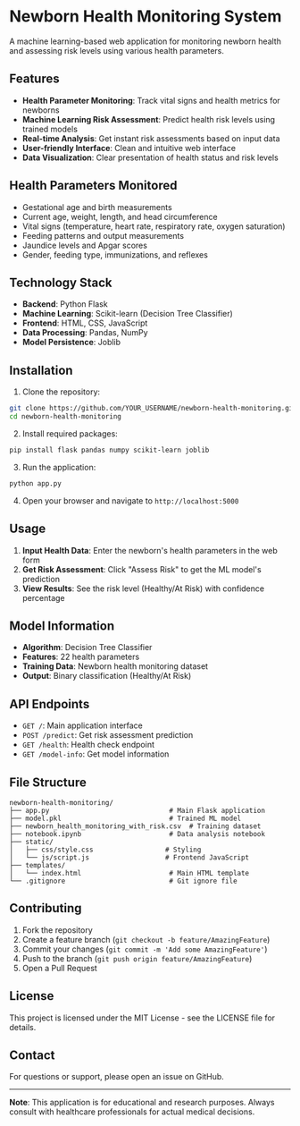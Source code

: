 # Newborn Health Monitoring System

A machine learning-based web application for monitoring newborn health and assessing risk levels using various health parameters.

## Features

- **Health Parameter Monitoring**: Track vital signs and health metrics for newborns
- **Machine Learning Risk Assessment**: Predict health risk levels using trained models
- **Real-time Analysis**: Get instant risk assessments based on input data
- **User-friendly Interface**: Clean and intuitive web interface
- **Data Visualization**: Clear presentation of health status and risk levels

## Health Parameters Monitored

- Gestational age and birth measurements
- Current age, weight, length, and head circumference
- Vital signs (temperature, heart rate, respiratory rate, oxygen saturation)
- Feeding patterns and output measurements
- Jaundice levels and Apgar scores
- Gender, feeding type, immunizations, and reflexes

## Technology Stack

- **Backend**: Python Flask
- **Machine Learning**: Scikit-learn (Decision Tree Classifier)
- **Frontend**: HTML, CSS, JavaScript
- **Data Processing**: Pandas, NumPy
- **Model Persistence**: Joblib

## Installation

1. Clone the repository:
```bash
git clone https://github.com/YOUR_USERNAME/newborn-health-monitoring.git
cd newborn-health-monitoring
```

2. Install required packages:
```bash
pip install flask pandas numpy scikit-learn joblib
```

3. Run the application:
```bash
python app.py
```

4. Open your browser and navigate to `http://localhost:5000`

## Usage

1. **Input Health Data**: Enter the newborn's health parameters in the web form
2. **Get Risk Assessment**: Click "Assess Risk" to get the ML model's prediction
3. **View Results**: See the risk level (Healthy/At Risk) with confidence percentage

## Model Information

- **Algorithm**: Decision Tree Classifier
- **Features**: 22 health parameters
- **Training Data**: Newborn health monitoring dataset
- **Output**: Binary classification (Healthy/At Risk)

## API Endpoints

- `GET /`: Main application interface
- `POST /predict`: Get risk assessment prediction
- `GET /health`: Health check endpoint
- `GET /model-info`: Get model information

## File Structure

```
newborn-health-monitoring/
├── app.py                              # Main Flask application
├── model.pkl                           # Trained ML model
├── newborn_health_monitoring_with_risk.csv  # Training dataset
├── notebook.ipynb                      # Data analysis notebook
├── static/
│   ├── css/style.css                  # Styling
│   └── js/script.js                   # Frontend JavaScript
├── templates/
│   └── index.html                      # Main HTML template
└── .gitignore                          # Git ignore file
```

## Contributing

1. Fork the repository
2. Create a feature branch (`git checkout -b feature/AmazingFeature`)
3. Commit your changes (`git commit -m 'Add some AmazingFeature'`)
4. Push to the branch (`git push origin feature/AmazingFeature`)
5. Open a Pull Request

## License

This project is licensed under the MIT License - see the LICENSE file for details.

## Contact

For questions or support, please open an issue on GitHub.

---

**Note**: This application is for educational and research purposes. Always consult with healthcare professionals for actual medical decisions.
